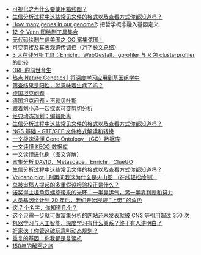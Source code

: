 * [可视化之为什么要使用箱线图？](https://mp.weixin.qq.com/s?__biz=MzI5MTcwNjA4NQ==&mid=2247491367&idx=1&sn=54188e26985d5b1355965cdfb2c275cf&chksm=ec0ddaaddb7a53bbaa38f5915bc1afaf86719719283bf6191dec86c598dde8b739d3e0af01e6&mpshare=1&scene=1&srcid=&sharer_sharetime=1581037279369&sharer_shareid=49bb68e4d4ad9f65af077f4e54025da0#rd)
* [生信分析过程中这些常见文件的格式以及查看方式你都知道吗？](https://mp.weixin.qq.com/s?__biz=MzI5MTcwNjA4NQ==&mid=2247491549&idx=2&sn=58621db4d87df30496232d59b830104d&chksm=ec0dda57db7a5341a82a5b3b3a05f1db5996ae1e24bd23bcb6948d3aa1bb6fb24b8de129ef7c&mpshare=1&scene=1&srcid=&sharer_sharetime=1581813409529&sharer_shareid=49bb68e4d4ad9f65af077f4e54025da0#rd)
* [How many genes in our genome?](http://charter-of-the-genome.org/2016/03/17/how-many-genes-in-our-genome-or-the-metaphysics-of-genomics/): 把哲学概念融入基因定义
* [12 个 Venn 图绘制工具集合](https://mp.weixin.qq.com/s?__biz=MzI5MTcwNjA4NQ==&mid=2247491577&idx=2&sn=bea65d0dc83657399c05d239f5e5dcf8&chksm=ec0dda73db7a5365f7955a5052a372dedf9c47fa770cddd01d7995caf2ef48ab9434bcaaeca1&mpshare=1&scene=1&srcid=&sharer_sharetime=1582078512402&sharer_shareid=49bb68e4d4ad9f65af077f4e54025da0#rd)
* [无代码绘制生信美图之 GO 富集弦图！](https://mp.weixin.qq.com/s?__biz=MzA5ODQ1NDIyMQ==&mid=2649619689&idx=1&sn=6c4af1fae71abb1dcd076ddb31bbb077&chksm=8888034bbfff8a5d23cea9e78d51b9c057dcb08e399cc71f0cd7b1cb5f6573f39f753a033948&mpshare=1&scene=1&srcid=&sharer_sharetime=1584686981530&sharer_shareid=49bb68e4d4ad9f65af077f4e54025da0#rd)
* [可变剪接及其表观遗传调控（万字长文总结）](https://mp.weixin.qq.com/s?__biz=MzIxMjA0NzU0OA==&mid=2650983658&idx=1&sn=c175e5809853eefe53168f5ca9be3f40&chksm=8cba6f39bbcde62f16af03b0970a01d3e7e9118890584147b1cc676580ca38c552c2b8a00b57&mpshare=1&scene=1&srcid=&sharer_sharetime=1585360427207&sharer_shareid=49bb68e4d4ad9f65af077f4e54025da0#rd)
* [3 大在线分析工具：Enrichr、WebGestalt、gprofiler 与 R 包 clusterprofiler 的比较](https://mp.weixin.qq.com/s?__biz=MzAxMDkxODM1Ng==&mid=2247493488&idx=1&sn=4872f85116996285b860d9df0a33d891&chksm=9b4ba7cbac3c2edd688548a7249b71e14f12849bb6c92885b322cfb6ce2c4c4bcc50645282c3&mpshare=1&scene=1&srcid=&sharer_sharetime=1586829113020&sharer_shareid=49bb68e4d4ad9f65af077f4e54025da0&key=7024fc3958d21a49ec6a77a0509c92031022c6ae1be4f8ea343283e05a59ab31306b67e3e2b9d8ae09d32b8da92a6c23bc4025dbbb85f95d5f8e07cd6e0787051034726ba6b630201de6ebcb2573615b&ascene=1&uin=MjEyMzUzNDk2MQ%3D%3D&devicetype=Windows+XP&version=62060841&lang=zh_CN&exportkey=ATzN46QHpP%2FISHACOtjgvEE%3D&pass_ticket=cMlLM1k1vxe8Sy9AOAciqZboNbUkXBH61ttUO8SpflnI3x%2BVR5MBTxGgLH%2BoEZlS)
* [ORF 的前世今生](https://mp.weixin.qq.com/s?__biz=MzA3MjM5NTE4Mg==&mid=2247484027&idx=1&sn=9089fd53532127b4c12cbbb848f101bd&chksm=9f1fb2baa8683bacb14ba6cc4829688fac7ffb24e1883f54d5f1d4bb89edafb354869d46af82&mpshare=1&scene=1&srcid=&sharer_sharetime=1587041414299&sharer_shareid=49bb68e4d4ad9f65af077f4e54025da0&key=f8620cf74afcc79d9fc6e0ee77b4aa172b02130e200747d87659c0ff3f88ba43a5bb26852d569500e2c27ff46e4a9d33f9cddcb296b076904b782835768233dd391309be80d4556b366570c3fa9fd97e&ascene=1&uin=MjEyMzUzNDk2MQ%3D%3D&devicetype=Windows+XP&version=62060841&lang=zh_CN&exportkey=AS63dthJg2Cx8qupZHYiyiA%3D&pass_ticket=xeoqwCTxtJlzHwXViWSWp0w%2BEWn%2BgZNa%2Fe%2B4CeYh2McoOApGssgo%2FZ7wYxi6WAjb)
* [热点 Nature Genetics | 将深度学习应用到基因组学中](https://mp.weixin.qq.com/s?__biz=MzA5NjU5NjQ4MA==&mid=2651168047&idx=1&sn=5bd7d0dd0730c1b460f216988d025bac&chksm=8b5c9a40bc2b1356640b1277547a59f45bd6a867fd7c52f14e4c30c9c34fc94585cfabab809e&mpshare=1&scene=1&srcid=0418MbZpAuZzUogeoqxVbjTa&sharer_sharetime=1587175775533&sharer_shareid=ae50238ead91499c25dfead04d38c61d&key=51cdf4316532766431dbe86eb90fbb8ae837413f4b1a568c9af9536a01f477333117ef7f98fe795300642912e5bdbb24f0a57a70040d4649b62dd633168aa5239b5ce934dd3febd98d6d86fee0d4fb6d&ascene=1&uin=MjEyMzUzNDk2MQ%3D%3D&devicetype=Windows+XP&version=62060841&lang=zh_CN&exportkey=AW58wu2AgHoNoYthzclT5LQ%3D&pass_ticket=egSQZf3ZmjmNSBYxFfxeMhxks6Fcdfesee2EK45qb6wqbW1FRDSL1ND6vhbrpF2H)
* [筛查结果是阳性，就意味着生病了吗？](https://mp.weixin.qq.com/s?__biz=MzI3MzE3OTI0Mw==&mid=2247499005&idx=1&sn=c8e1f897428f12bd623d7ce3f4cf8715&chksm=eb258bf9dc5202ef098f1797de118b0daac4843e4ee15fef4a3b5e3d77ccc5233d3a5a84309a&mpshare=1&scene=1&srcid=0426dSVFCdi7lj5GMkmxLhNi&sharer_sharetime=1587857245216&sharer_shareid=49bb68e4d4ad9f65af077f4e54025da0&key=d51a4283ff2ecb019b011cfe5f74488a0f9da1440458efdcd299827f8b3e28ce98880c4926b7e2705d1c286780ae6fcbaac1843835948ca7b377ae2369ad9c473c895950a0898dc6e92b6de9068c2e51&ascene=1&uin=MjEyMzUzNDk2MQ%3D%3D&devicetype=Windows+XP&version=62060841&lang=zh_CN&exportkey=AZpwIhvPUxbOsgjnKzS263U%3D&pass_ticket=WyEgrrj25frkMfokbtoyksRrtPeGU2ppgS%2BRPcT0QHb9WRxdetYa%2BHEHtR4gvfG5)
* [德国坦克问题](https://www.wikiwand.com/zh-hans/%E5%BE%B7%E5%9B%BD%E5%9D%A6%E5%85%8B%E9%97%AE%E9%A2%98)
* [德国坦克问题 - 再谈贝叶斯](http://blog.sciencenet.cn/blog-677221-1103595.html)
* [跟着刘小泽一起探索可变剪切分析](https://www.jianshu.com/p/ecef1d9e53e7)
* [经典动态规划：编辑距离](https://mp.weixin.qq.com/s?__biz=MzUyNjQxNjYyMg==&mid=2247488896&idx=2&sn=160162456e0306018d498cd00e8920f8&chksm=fa0e7a01cd79f3174702b5c3e71b1d5ca715a9a05e414a29d5e50ccdeb160a8e891f92a3d30f&mpshare=1&scene=1&srcid=&sharer_sharetime=1590052107194&sharer_shareid=49bb68e4d4ad9f65af077f4e54025da0&key=89d850d4a03ade580bcb508c66112c132180c65c0121c9e0988887f65a6008a8471e4ee6e9b730a81a9c0fa979031ffaecc1a5fca4e4ff8976a87e0740fba309945f71f1e1f758821d04a36a7eab6799&ascene=1&uin=MjEyMzUzNDk2MQ%3D%3D&devicetype=Windows+XP&version=62060841&lang=zh_CN&exportkey=AX09Ydrk1s9CnoIILOlFmBM%3D&pass_ticket=UvVrdoRGUUD0gRJlE9fwcmp3HWg%2BCY651fV6f2uUFyXBAp%2FCfv2euFXjftsZklkP)
* [生信分析过程中这些常见文件的格式以及查看方式你都知道吗？](https://mp.weixin.qq.com/s?__biz=MzI5MTcwNjA4NQ==&mid=2247496666&idx=2&sn=4a56efb19fd272bea6f788772994a87e&chksm=ec0e3650db79bf468e7ae62e4c106531d3518338ece40c0172e063007075737c0114ddf423ef&mpshare=1&scene=1&srcid=0822NqAsge5TtR2yaGvVWrtg&sharer_sharetime=1598048538350&sharer_shareid=49bb68e4d4ad9f65af077f4e54025da0#rd)
* [NGS 基础 - GTF/GFF 文件格式解读和转换](https://mp.weixin.qq.com/s?__biz=MzI5MTcwNjA4NQ==&mid=2247497588&idx=3&sn=c14d0eacf4a0bace9263940638744241&chksm=ec0e32fedb79bbe8009bd6e5b34daf526111257d617311aac18dd167b62448a2606bf143f70e&mpshare=1&scene=1&srcid=0902YXjRQ6Rl3qnnAD9f3jVY&sharer_sharetime=1599017883301&sharer_shareid=49bb68e4d4ad9f65af077f4e54025da0#rd)
* [一文极速读懂 Gene Ontology （GO）数据库](https://mp.weixin.qq.com/s?__biz=MzUzMTEwODk0Ng==&mid=2247493184&idx=1&sn=b2b21f34a9de593aa23c0c71ad87abe5&chksm=fa45237dcd32aa6b935596c96854438b42abccca10b9bf65c8ddc5cd7b2c5edd778ab4866e7d&mpshare=1&scene=1&srcid=1029Cf0daSkN4SgREWFl1kak&sharer_sharetime=1603923818641&sharer_shareid=49bb68e4d4ad9f65af077f4e54025da0#rd)
* [一文读懂 KEGG 数据库](https://mp.weixin.qq.com/s?__biz=MzUzMTEwODk0Ng==&mid=2247492837&idx=1&sn=4da2f7fd94eed87c9a4591afc2f4d6c3&chksm=fa4521d8cd32a8cea73401090590e9dd43623e2e0184ea5a71666c41a9210ca8cdc6da785ae7&mpshare=1&scene=1&srcid=1029cUXfBu1yEe1HfaUv3HY4&sharer_sharetime=1603923810638&sharer_shareid=49bb68e4d4ad9f65af077f4e54025da0#rd)
* [一文读懂进化树（图文详解）](https://mp.weixin.qq.com/s?__biz=MzUzMTEwODk0Ng==&mid=2247491185&idx=1&sn=7a1224e9ac255a3904cddeea4fd548e1&chksm=fa46db4ccd31525a4f29ec6787a1f10080388e90a89cb6cfcc5af21ba782c982fca2a2be6144&mpshare=1&scene=1&srcid=1029YPgaFpaIBytEscTus7vq&sharer_sharetime=1603923837893&sharer_shareid=49bb68e4d4ad9f65af077f4e54025da0#rd)
* [富集分析 DAVID、Metascape、Enrichr、ClueGO](https://mp.weixin.qq.com/s?__biz=MzI1MDc4NjYyNQ==&mid=2247488471&idx=1&sn=9f42f988048de8094a2ac85e84d5b220&chksm=e9fdb5f9de8a3cef9b9711dc4ecc73cac5f6210098a0bb6df645d1df26a0c4e459dc7443c261&mpshare=1&scene=1&srcid=0103jefLmZE2rAwhGENeoQmp&sharer_sharetime=1609678614111&sharer_shareid=49bb68e4d4ad9f65af077f4e54025da0#rd)
* [生信分析过程中这些常见文件的格式以及查看方式你都知道吗？](https://mp.weixin.qq.com/s?__biz=MzI5MTcwNjA4NQ==&mid=2247507475&idx=2&sn=79458d667699a8978279f7f0d12d44be&chksm=ec0e1b99db79928fdfa6309d16cea78983d39156ca06fd2df21817cc2538f05ddb2ef2758a87&mpshare=1&scene=1&srcid=0106wmi9KkRTOIQGJDIk14tY&sharer_sharetime=1609885138820&sharer_shareid=49bb68e4d4ad9f65af077f4e54025da0#rd)
* [Volcano plot | 别再问我这为什么是火山图 （在线轻松绘制）](https://mp.weixin.qq.com/s?__biz=MzI5MTcwNjA4NQ==&mid=2247510393&idx=2&sn=dd61347617742574813307b9f1f2d9f4&chksm=ec0e6cf3db79e5e5485e0867b239fceebb729ab9a76618cbc1c9d340823c04c77ae26aba66ae&mpshare=1&scene=1&srcid=02071jIoler6QnSM1K8YqMJT&sharer_sharetime=1612655161746&sharer_shareid=49bb68e4d4ad9f65af077f4e54025da0&key=9635e972a6ebf454a3fada59a594445b5dc8822c8f14e8b937f627265c27c904fdac4da68fe3fd66a30ba40675eea35dea04e1d39ba71f8251870de870e7fac119807f0cf1fa5c9b7e0eefb299870624bff5b7d69bc451052772d84e6b69277c7501bfb21f9ff738e9a59160154e3352bf5750f0119d16a561069ce105e4ec80&ascene=1&uin=MjEyMzUzNDk2MQ%3D%3D&devicetype=Windows+7&version=62090529&lang=en&exportkey=AYrshjnY9%2F%2F7UvEMBKTtshQ%3D&pass_ticket=z5nvjktVcXkquM4Rw0Hg2ePj%2BFscsEYHZcK8tWxrcrl6yQbgLdFs7ORsuYsWcKVq&wx_header=0)
* [总被审稿人提起的多重假设检验校正是什么？](https://mp.weixin.qq.com/s?__biz=MzI5MTcwNjA4NQ==&mid=2247510477&idx=2&sn=c333b92efd67a62dea0e56f02145f97a&chksm=ec0e6c47db79e5515b933383c8422cd646e754a9cb0a00e5a4d141d96095b166638195bc217d&mpshare=1&scene=1&srcid=0209LzKWySY6NwXsRbFjOdQT&sharer_sharetime=1612829021566&sharer_shareid=49bb68e4d4ad9f65af077f4e54025da0&key=6e7650bbf447c5022e73e6945abf17bed2aaa2018b8b450f204b48e5fd3bbc55e57357b879f7c9204dd2a35e2dd1b89632e06c7f281477109653cbd15461568f685b2159f25ab7e2761df279f0dfa178a757c04cfa44bcbf3b22b32ebfb62933332cc7b3e646b70fffcc03643b7f4e983fc7467f5371b3935da6254ed7908ad5&ascene=1&uin=MjEyMzUzNDk2MQ%3D%3D&devicetype=Windows+7&version=62090529&lang=en&exportkey=AeIVeSTV6hq1PMo2VKkaZsA%3D&pass_ticket=z5nvjktVcXkquM4Rw0Hg2ePj%2BFscsEYHZcK8tWxrcrl6yQbgLdFs7ORsuYsWcKVq&wx_header=0)
* [诺奖得主坦承双螺旋带来的光环：一半靠运气，另一半靠判断和努力](https://mp.weixin.qq.com/s?__biz=MzAwMzc2MTA4Ng==&mid=2247510526&idx=1&sn=91f1b66cf59aa972d561e235e64be5bf&chksm=9b34df2fac435639580c90da89c5e653cbd817cf66aaa0683789ccd86a6f7fd048a4439ea6a4&mpshare=1&scene=1&srcid=0220jHbmFSXSa4xBfZMYq5Lq&sharer_sharetime=1613819855180&sharer_shareid=49bb68e4d4ad9f65af077f4e54025da0&key=cf160bd9b3f0f5e637d3774f25ec2220e26a2bb7e09277cda113054533c687cfcfbefb6d51984f22afc416f7fcdcd8054d342cd24e696a2b172581b67125b535960a30ab98e477d55aef4f6537d925c92aa35df42fbee625963dbab603a30c6efe7e4ac29265e0e8a724c9299df522260ce454343208fc302c66c5613a8b97e7&ascene=1&uin=MjEyMzUzNDk2MQ%3D%3D&devicetype=Windows+7&version=62090529&lang=en&exportkey=AS%2Fatvt8ovryYGoX%2FODRZqA%3D&pass_ticket=sSI0qXG2YNBpinv1cMMxlflz4i3GMxXEYKksk7v9S0aXfqs4J275TguBabeNOXfz&wx_header=0)
* [人类基因组计划 20 年后，我们开始觊觎 “上帝” 的角色](https://mp.weixin.qq.com/s?__biz=MzAwMzc2MTA4Ng==&mid=2247510728&idx=1&sn=8ed79f93d408d4be323b5c5d04b513f1&chksm=9b34dc19ac43550f0f3a9c97a0f6650918091393025971c3565b9e003fc9c3df0d0f29743850&mpshare=1&scene=1&srcid=0226Bii8pCKA1w6HVYbjxzcP&sharer_sharetime=1614340764457&sharer_shareid=49bb68e4d4ad9f65af077f4e54025da0&key=0587a61d5e72494d14cc497b552ce87329cb59580fcde76b116e92ccd98cf90fa59a5cd30a20d9713748b0894f6be12b34d632681e3709852b461f0d04885d878bbbc172dd3db159bdfdbd39e506f386d04ab54c1a37a481634ea1b00b42f8761fa4a51c6abc7ba25c86dd1875c73d591870be16a27ef63db71366228a0076e5&ascene=1&uin=MjEyMzUzNDk2MQ%3D%3D&devicetype=Windows+7&version=62090529&lang=en&exportkey=AUarfzPXrCqTxQZFhGSK634%3D&pass_ticket=cCRkzujau0HonoGt4ekgO7O9rxiWNrRwdwMS0t9W3q19oRl35zJzS1u2m%2BHy%2FD7x&wx_header=0)
* [这 7 个名字，你知道几个？](https://mp.weixin.qq.com/s?__biz=MzA4NDU1MDY5OA==&mid=2653213796&idx=1&sn=4a420612e4c9dac5677a47a19013bb93&chksm=84350121b3428837e47c9a5b94f3a6b72d5f300bbfc68d4a95d0ef166aac1849bc08f1e6e973&mpshare=1&scene=1&srcid=0228wGlwliEeXymUixBmqtDh&sharer_sharetime=1614482156865&sharer_shareid=49bb68e4d4ad9f65af077f4e54025da0&key=604423c5b673dab46911f4b0975de63663e3d02638e58b19659df565fcd02d920fd858bd9bb21366217ded7e0a865cab6b5ad0591932815888eeac2293533feeeefe0f17a25b8916dd25f1cd6a53939ccf20e9029ac754012578b2ac759bf216196eda110eb7a196c7175065913446f0cfa4cd167e87eb0021abdee93a2a2ba0&ascene=1&uin=MjEyMzUzNDk2MQ%3D%3D&devicetype=Windows+7&version=62090529&lang=en&exportkey=ASC4hz5XpT1VIvl1lZZsC%2Fo%3D&pass_ticket=cCRkzujau0HonoGt4ekgO7O9rxiWNrRwdwMS0t9W3q19oRl35zJzS1u2m%2BHy%2FD7x&wx_header=0)
* [这个只需一步就可做富集分析的网站还未发表就被 CNS 等引用超过 350 次](https://mp.weixin.qq.com/s?__biz=MzI5MTcwNjA4NQ==&mid=2247512159&idx=2&sn=15309a274ec9573753a9c0ddc3bb5245&chksm=ec0e75d5db79fcc375987bdc2f8b72b3da11f898d0875ec6ffa836fe235b6e5dd3ad495b43e8&mpshare=1&scene=1&srcid=03045kGmsZqViaqJS4QEByWy&sharer_sharetime=1614809063810&sharer_shareid=49bb68e4d4ad9f65af077f4e54025da0&key=6f239cbca45393ddaba51037e97e3f882fe06cddd40a1d7d3facdd8c534c38ec03a995069195dbd9d1262448ab98e49fd84cd612a5a3972b41d9248a7e8e741662b68dce7abf55fe5cd5d7a6f84999cda5daaa40eb4a58b5cca9428192de892f6cf2b6c51a8e4087133720b742c7cb8a64031ca210d76a6779503b4596826007&ascene=1&uin=MjEyMzUzNDk2MQ%3D%3D&devicetype=Windows+7&version=62090529&lang=en&exportkey=AXQ%2BckHvWGF72Fxe8H06nEI%3D&pass_ticket=FuSSyyRj02J4mCLyJk8kOOUSvXv%2FA9nWiFLoKNvAlz0qbXgj9tOEOJALcAtLCTbQ&wx_header=0)
* [机器学习与人工智能、深度学习有什么关系？终于有人讲明白了](https://mp.weixin.qq.com/s?__biz=MzI5MTcwNjA4NQ==&mid=2247514781&idx=1&sn=d6c4c1168f05a2409a63d6d67cf92a0b&chksm=ec0e7f17db79f60163b474e6768ec7b577e6f255a13cdfe9a8c0451a3187e18274cc0220c571&mpshare=1&scene=1&srcid=04077nyIlQrRRrH2iSvEQn7I&sharer_sharetime=1617747365183&sharer_shareid=49bb68e4d4ad9f65af077f4e54025da0&key=8ad0ea50d7c77351eb5a63d93d5c1745cb762cf64b198012643fa1621f3001fd6381c94adbc54994b5dd3a43c84e54f0db9daa9fdbe73b0a25d3879861d8d81492e28ba3137efae2e96ec30d7fd43a9f4f47045485bf2988198c69a71ebdd3561bd936d787bd28f4df7ed18c1fa97be8e08748df0333f8a07a69328aad46f8e1&ascene=1&uin=MjEyMzUzNDk2MQ%3D%3D&devicetype=Windows+7&version=62090529&lang=en&exportkey=Ad9JVl0%2B9YeJS6t38ehZ618%3D&pass_ticket=sE7jBijImuXNgeveaM3qZI6rDZse9RABVpakLMPLWV4vbAP40yQ1FZHqgHr0sYvZ&wx_header=0)
* [好家伙！你管这破玩意叫动态规划？](https://mp.weixin.qq.com/s?__biz=MzAxODI5ODMwOA==&mid=2666553184&idx=1&sn=0d2e4772f14fb2024a1a4d56c44ca995&chksm=80dc9bcbb7ab12ddf0656294458a36bb788d8c575183ce582dd336a0fb04e6a233b887cd0bf2&mpshare=1&scene=1&srcid=0409tSNEiT1ybDeOkE5o7is4&sharer_sharetime=1617940529507&sharer_shareid=49bb68e4d4ad9f65af077f4e54025da0&key=c4b23c3bf0607133c1fdd2af02686635d6efc0fbfec31ff0f8decaa5cca7fa7a936029ba7a0abe7881f6013083b1dd5e9529268ae684d874fcfd7ea905a9cfe3b5240e6681a23dbc66233bf0ef91ad1ab44b739ea90c5f704b252522fe0b5ecfbaf7663890c8a4f911bae7cd02d5b5cc254a9a4d62e1fed6ccbafc3ddb510f13&ascene=1&uin=MjEyMzUzNDk2MQ%3D%3D&devicetype=Windows+7&version=62090529&lang=en&exportkey=ATM4T3OE2GIU%2BesyemQcX2E%3D&pass_ticket=ImYROlKpE89PONWRsTgVS7DYqyOUm2qljbwpNZVrorxesYR471emvwoCKO3RPS2w&wx_header=0)
* [重复的基因：你我都是复读机](https://mp.weixin.qq.com/s?__biz=MzI3MzE3OTI0Mw==&mid=2247516298&idx=1&sn=7dae96b3c34b9e2d690613a93f790e3a&chksm=eb25f78edc527e9850b05cad1fe519ebda9f819390b67ba7be316e2a30147b7cd1cc5ff6e4ac&mpshare=1&scene=1&srcid=05022QAwP8Cfo8qN2ZOD9NJf&sharer_sharetime=1619910738307&sharer_shareid=49bb68e4d4ad9f65af077f4e54025da0&key=0a6de4d1a1f8986a63509e4edde98107bd4c7d07579720c047a9a32cc35d514ea32d8e13ec0d226b60915afe2adfaea036ba65d3e286bfc2ba83a06514d402c69558568219aa64f82948959e157f624d26606a361d458032475658c04d153594b91c0d97ef08bc37bbbd27fe6a52b47fb769ba773f2c917724760a0189017a1c&ascene=1&uin=MjEyMzUzNDk2MQ%3D%3D&devicetype=Windows+7&version=62090529&lang=en&exportkey=AZ0DmRKbWksdDpDy6dcmEDc%3D&pass_ticket=HVabIE9ez%2BQ7zAmNlqeZKOjpx2iKhUkSi5hr88nxbJ6l1ljzmZJ0cdUcwA2mO4Fr&wx_header=0)
* [150年的解密之旅](https://mp.weixin.qq.com/s?__biz=MjM5NDA1Njg2MA==&mid=2652019111&idx=3&sn=88436f3244516d02c13a33bbb529a0d5&chksm=bd6ba6548a1c2f4238e488d55e05e1bdcaa2ccf9ba9083705b3ea6eb6cce7908c855b3db0d29&mpshare=1&scene=1&srcid=0507f7RP1pIbGZUXlb5yxQ3o&sharer_sharetime=1620339259708&sharer_shareid=49bb68e4d4ad9f65af077f4e54025da0&key=1e9cb28a7ef0dbfa87cdd04c6b5c9e53f4dc1330abf2f15f2b3b3172f9d739b8c6eb3ae0c75c6e94470a62d5bf71a26d6f8813f92fed5f91d2f23c5abdbb3eea332adca3d20ea9606b03d644431116a7e4f7c8fa24760c50ab11617a1a0fe91d3b400ebaa8fc412cab70c52b3f4924263ab6d13a4068c48037e1f4f9f07eb465&ascene=1&uin=MjEyMzUzNDk2MQ%3D%3D&devicetype=Windows+7&version=62090529&lang=en&exportkey=AZCm1IvCCSZsefWA0v2AcqA%3D&pass_ticket=Kwl7P%2FiFkQ0nJ72G21DsBDvE7FvKryeUQF7Ii5%2Fk7h%2FXEB%2FP%2BaQxpmYb2aihpU7L&wx_header=0)

